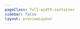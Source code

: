 ```yaml
---
pageClass: full-width-container
sidebar: false
layout: previewLayout
---
```

<pagePreview >  </pagePreview>


 